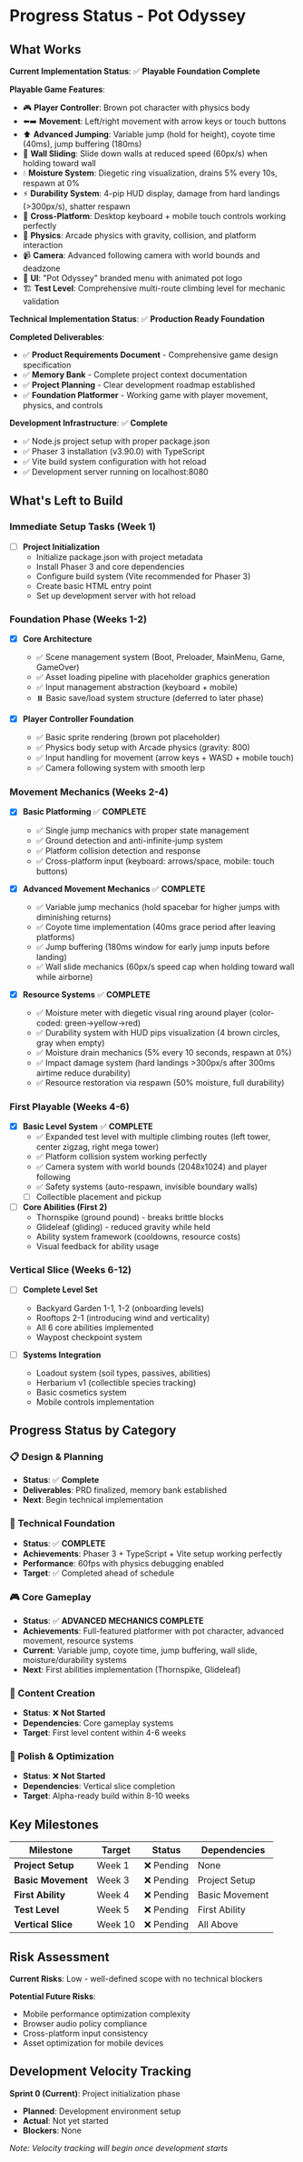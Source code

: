 # Progress Status - Pot Odyssey

## What Works

**Current Implementation Status**: ✅ **Playable Foundation Complete**

**Playable Game Features**:
- 🎮 **Player Controller**: Brown pot character with physics body
- ⬅️➡️ **Movement**: Left/right movement with arrow keys or touch buttons  
- ⬆️ **Advanced Jumping**: Variable jump (hold for height), coyote time (40ms), jump buffering (180ms)
- 🧗 **Wall Sliding**: Slide down walls at reduced speed (60px/s) when holding toward wall
- 💧 **Moisture System**: Diegetic ring visualization, drains 5% every 10s, respawn at 0%
- ⚡ **Durability System**: 4-pip HUD display, damage from hard landings (>300px/s), shatter respawn
- 📱 **Cross-Platform**: Desktop keyboard + mobile touch controls working perfectly
- 🎯 **Physics**: Arcade physics with gravity, collision, and platform interaction
- 📹 **Camera**: Advanced following camera with world bounds and deadzone
- 🎨 **UI**: "Pot Odyssey" branded menu with animated pot logo  
- 🏗️ **Test Level**: Comprehensive multi-route climbing level for mechanic validation

**Technical Implementation Status**: ✅ **Production Ready Foundation**

**Completed Deliverables**:
- ✅ **Product Requirements Document** - Comprehensive game design specification
- ✅ **Memory Bank** - Complete project context documentation
- ✅ **Project Planning** - Clear development roadmap established
- ✅ **Foundation Platformer** - Working game with player movement, physics, and controls

**Development Infrastructure**: ✅ **Complete**
- ✅ Node.js project setup with proper package.json
- ✅ Phaser 3 installation (v3.90.0) with TypeScript
- ✅ Vite build system configuration with hot reload
- ✅ Development server running on localhost:8080

## What's Left to Build

### Immediate Setup Tasks (Week 1)
- [ ] **Project Initialization**
  - Initialize package.json with project metadata
  - Install Phaser 3 and core dependencies
  - Configure build system (Vite recommended for Phaser 3)
  - Create basic HTML entry point
  - Set up development server with hot reload

### Foundation Phase (Weeks 1-2)
- [x] **Core Architecture**
  - ✅ Scene management system (Boot, Preloader, MainMenu, Game, GameOver)
  - ✅ Asset loading pipeline with placeholder graphics generation
  - ✅ Input management abstraction (keyboard + mobile)
  - ⏸️ Basic save/load system structure (deferred to later phase)

- [x] **Player Controller Foundation**
  - ✅ Basic sprite rendering (brown pot placeholder)
  - ✅ Physics body setup with Arcade physics (gravity: 800)
  - ✅ Input handling for movement (arrow keys + WASD + mobile touch)
  - ✅ Camera following system with smooth lerp

### Movement Mechanics (Weeks 2-4)
- [x] **Basic Platforming** ✅ **COMPLETE**
  - ✅ Single jump mechanics with proper state management
  - ✅ Ground detection and anti-infinite-jump system
  - ✅ Platform collision detection and response
  - ✅ Cross-platform input (keyboard: arrows/space, mobile: touch buttons)

- [x] **Advanced Movement Mechanics** ✅ **COMPLETE**
  - ✅ Variable jump mechanics (hold spacebar for higher jumps with diminishing returns)
  - ✅ Coyote time implementation (40ms grace period after leaving platforms)
  - ✅ Jump buffering (180ms window for early jump inputs before landing)
  - ✅ Wall slide mechanics (60px/s speed cap when holding toward wall while airborne)

- [x] **Resource Systems** ✅ **COMPLETE**
  - ✅ Moisture meter with diegetic visual ring around player (color-coded: green→yellow→red)
  - ✅ Durability system with HUD pips visualization (4 brown circles, gray when empty)
  - ✅ Moisture drain mechanics (5% every 10 seconds, respawn at 0%)
  - ✅ Impact damage system (hard landings >300px/s after 300ms airtime reduce durability)
  - ✅ Resource restoration via respawn (50% moisture, full durability)

### First Playable (Weeks 4-6)
- [x] **Basic Level System** ✅ **COMPLETE**
  - ✅ Expanded test level with multiple climbing routes (left tower, center zigzag, right mega tower)
  - ✅ Platform collision system working perfectly
  - ✅ Camera system with world bounds (2048x1024) and player following
  - ✅ Safety systems (auto-respawn, invisible boundary walls)
  - [ ] Collectible placement and pickup

- [ ] **Core Abilities (First 2)**
  - Thornspike (ground pound) - breaks brittle blocks
  - Glideleaf (gliding) - reduced gravity while held
  - Ability system framework (cooldowns, resource costs)
  - Visual feedback for ability usage

### Vertical Slice (Weeks 6-12)
- [ ] **Complete Level Set**
  - Backyard Garden 1-1, 1-2 (onboarding levels)
  - Rooftops 2-1 (introducing wind and verticality)
  - All 6 core abilities implemented
  - Waypost checkpoint system

- [ ] **Systems Integration**
  - Loadout system (soil types, passives, abilities)
  - Herbarium v1 (collectible species tracking)
  - Basic cosmetics system
  - Mobile controls implementation

## Progress Status by Category

### 📋 Design & Planning
- **Status**: ✅ **Complete**
- **Deliverables**: PRD finalized, memory bank established
- **Next**: Begin technical implementation

### 🔧 Technical Foundation
- **Status**: ✅ **COMPLETE** 
- **Achievements**: Phaser 3 + TypeScript + Vite setup working perfectly
- **Performance**: 60fps with physics debugging enabled
- **Target**: ✅ Completed ahead of schedule

### 🎮 Core Gameplay
- **Status**: ✅ **ADVANCED MECHANICS COMPLETE**
- **Achievements**: Full-featured platformer with pot character, advanced movement, resource systems
- **Current**: Variable jump, coyote time, jump buffering, wall slide, moisture/durability systems
- **Next**: First abilities implementation (Thornspike, Glideleaf)

### 🎨 Content Creation
- **Status**: ❌ **Not Started**
- **Dependencies**: Core gameplay systems
- **Target**: First level content within 4-6 weeks

### 🚀 Polish & Optimization
- **Status**: ❌ **Not Started**
- **Dependencies**: Vertical slice completion
- **Target**: Alpha-ready build within 8-10 weeks

## Key Milestones

| Milestone | Target | Status | Dependencies |
|-----------|--------|---------|--------------|
| **Project Setup** | Week 1 | ❌ Pending | None |
| **Basic Movement** | Week 3 | ❌ Pending | Project Setup |
| **First Ability** | Week 4 | ❌ Pending | Basic Movement |
| **Test Level** | Week 5 | ❌ Pending | First Ability |
| **Vertical Slice** | Week 10 | ❌ Pending | All Above |

## Risk Assessment

**Current Risks**: Low - well-defined scope with no technical blockers

**Potential Future Risks**:
- Mobile performance optimization complexity
- Browser audio policy compliance
- Cross-platform input consistency
- Asset optimization for mobile devices

## Development Velocity Tracking

**Sprint 0 (Current)**: Project initialization phase
- **Planned**: Development environment setup
- **Actual**: Not yet started
- **Blockers**: None

*Note: Velocity tracking will begin once development starts*